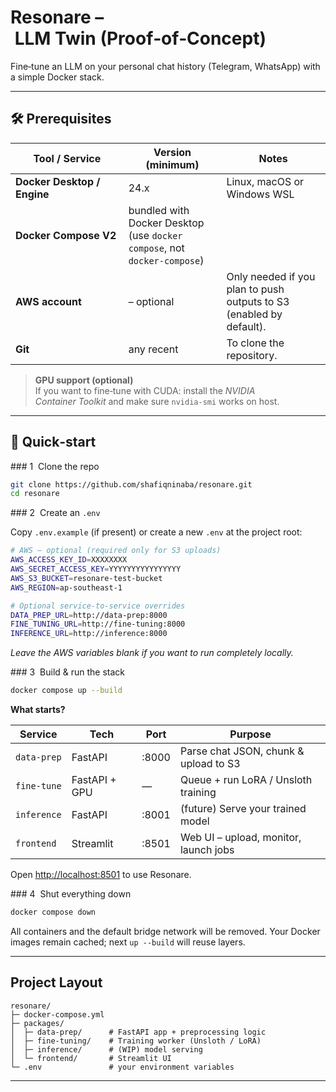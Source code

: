 # Resonare – LLM Twin (Proof‑of‑Concept)

Fine‑tune an LLM on your personal chat history (Telegram, WhatsApp) with a simple Docker stack.

---

## 🛠 Prerequisites

| Tool / Service            | Version (minimum) | Notes |
|---------------------------|-------------------|-------|
| **Docker Desktop / Engine** | 24.x             | Linux, macOS or Windows WSL |
| **Docker Compose V2**       | bundled with Docker Desktop<br>(use `docker compose`, not `docker‑compose`) |
| **AWS account**           | – optional        | Only needed if you plan to push outputs to S3 (enabled by default). |
| **Git**                   | any recent       | To clone the repository. |

> **GPU support (optional)**  
> If you want to fine‑tune with CUDA: install the *NVIDIA Container Toolkit* and make sure `nvidia-smi` works on host.

---

## 🚀 Quick‑start

### 1  Clone the repo

```bash
git clone https://github.com/shafiqninaba/resonare.git
cd resonare
```

### 2  Create an `.env`

Copy `.env.example` (if present) or create a new `.env` at the project root:

```bash
# AWS – optional (required only for S3 uploads)
AWS_ACCESS_KEY_ID=XXXXXXXX
AWS_SECRET_ACCESS_KEY=YYYYYYYYYYYYYYYY
AWS_S3_BUCKET=resonare-test-bucket
AWS_REGION=ap-southeast-1

# Optional service‑to‑service overrides
DATA_PREP_URL=http://data-prep:8000
FINE_TUNING_URL=http://fine-tuning:8000
INFERENCE_URL=http://inference:8000
```

*Leave the AWS variables blank if you want to run completely locally.*

### 3  Build & run the stack

```bash
docker compose up --build
```

**What starts?**

| Service     | Tech          | Port  | Purpose                               |
| ----------- | ------------- | ----- | ------------------------------------- |
| `data-prep` | FastAPI       | :8000 | Parse chat JSON, chunk & upload to S3 |
| `fine-tune` | FastAPI + GPU | —     | Queue + run LoRA / Unsloth training   |
| `inference` | FastAPI       | :8001 | (future) Serve your trained model     |
| `frontend`  | Streamlit     | :8501 | Web UI – upload, monitor, launch jobs |

Open [http://localhost:8501](http://localhost:8501) to use Resonare.

### 4  Shut everything down

```bash
docker compose down
```

All containers and the default bridge network will be removed.
Your Docker images remain cached; next `up --build` will reuse layers.

---


## Project Layout

```
resonare/
├─ docker-compose.yml
├─ packages/
│  ├─ data-prep/      # FastAPI app + preprocessing logic
│  ├─ fine-tuning/    # Training worker (Unsloth / LoRA)
│  ├─ inference/      # (WIP) model serving
│  └─ frontend/       # Streamlit UI
└─ .env               # your environment variables
```

---
